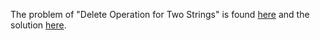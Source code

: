 The problem of "Delete Operation for Two Strings" is found [here](https://leetcode.com/problems/delete-operation-for-two-strings/description/?envType=study-plan&id=algorithm-ii) and the solution [here]().